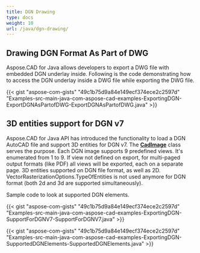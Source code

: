 ```yaml
---
title: DGN Drawing
type: docs
weight: 10
url: /java/dgn-drawing/
---
```


## **Drawing DGN Format As Part of DWG**

Aspose.CAD for Java allows developers to export a DWG file with embedded DGN underlay inside. Following is the code demonstrating how to access the DGN underlay inside a DWG file while exporting the DWG file.

{{< gist "aspose-com-gists" "49c1b75d9a84e149ecf374ece2c2597d" "Examples-src-main-java-com-aspose-cad-examples-ExportingDGN-ExportDGNAsPartofDWG-ExportDGNAsPartofDWG.java" >}}

## **3D entities support for DGN v7**

Aspose.CAD for Java API has introduced the functionality to load a DGN AutoCAD file and support 3D entities for DGN v7. The [**CadImage**](https://apireference.aspose.com/cad/java/com.aspose.cad.fileformats.cad/CadImage) class serves the purpose. Each DGN image supports 9 predefined views. It's enumerated from 1 to 9. If view not defined on export, for multi-paged output formats (like PDF) all views will be exported, each on a separate page. 3D entities supported on DGN file format, as well as 2D.
VectorRasterizationOptions.TypeOfEntities is not used anymore for DGN format (both 2d and 3d are supported simultaneously).

Sample code to look at supported DGN elements.

{{< gist "aspose-com-gists" "49c1b75d9a84e149ecf374ece2c2597d" "Examples-src-main-java-com-aspose-cad-examples-ExportingDGN-SupportForDGNV7-SupportForDGNV7.java" >}}

{{< gist "aspose-com-gists" "49c1b75d9a84e149ecf374ece2c2597d" "Examples-src-main-java-com-aspose-cad-examples-ExportingDGN-SupportedDGNElements-SupportedDGNElements.java" >}}
